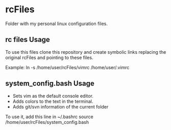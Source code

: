 # rcFiles

Folder with my personal linux configuration files. 

## rc files Usage

To use this files clone this repository and create symbolic links replacing the original rcFiles and pointing to these files.

Example:  ln -s /home/user/rcFiles/vimrc /home/user/.vimrc


## system_config.bash Usage

* Sets vim as the default console editor.
* Adds colors to the text in the terminal.
* Adds git/svn information of the current folder

To use it, add this line in ~/.bashrc
source /home/user/rcFiles/system_config.bash
